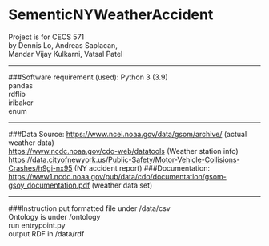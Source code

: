 # SementicNYWeatherAccident

Project is for CECS 571\
by Dennis Lo, Andreas Saplacan,\
Mandar Vijay Kulkarni, Vatsal Patel

---
###Software requirement (used):
Python 3 (3.9)\
pandas\
rdflib\
iribaker\
enum

---

###Data Source:
https://www.ncei.noaa.gov/data/gsom/archive/ (actual weather data)\
https://www.ncdc.noaa.gov/cdo-web/datatools (Weather station info)\
https://data.cityofnewyork.us/Public-Safety/Motor-Vehicle-Collisions-Crashes/h9gi-nx95 (NY accident report)
###Documentation:
https://www1.ncdc.noaa.gov/pub/data/cdo/documentation/gsom-gsoy_documentation.pdf (weather data set)

---
###Instruction
put formatted file under /data/csv\
Ontology is under /ontology\
run entrypoint.py\
output RDF in /data/rdf
